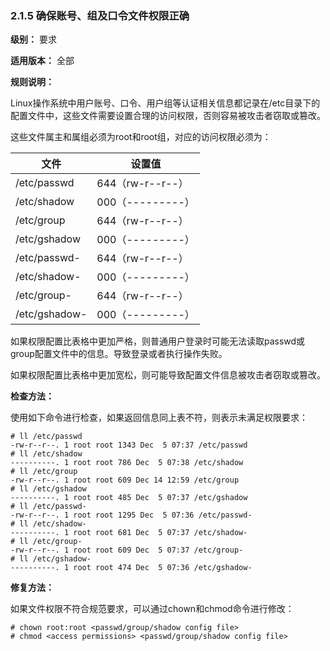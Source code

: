 ### 2.1.5 确保账号、组及口令文件权限正确

**级别：** 要求

**适用版本：** 全部

**规则说明：** 

Linux操作系统中用户账号、口令、用户组等认证相关信息都记录在/etc目录下的配置文件中，这些文件需要设置合理的访问权限，否则容易被攻击者窃取或篡改。

这些文件属主和属组必须为root和root组，对应的访问权限必须为：

| 文件          | 设置值           |
| ------------- | ---------------- |
| /etc/passwd   | 644（rw-r--r--） |
| /etc/shadow   | 000（---------） |
| /etc/group    | 644（rw-r--r--） |
| /etc/gshadow  | 000（---------） |
| /etc/passwd-  | 644（rw-r--r--） |
| /etc/shadow-  | 000（---------） |
| /etc/group-   | 644（rw-r--r--） |
| /etc/gshadow- | 000（---------） |

如果权限配置比表格中更加严格，则普通用户登录时可能无法读取passwd或group配置文件中的信息。导致登录或者执行操作失败。

如果权限配置比表格中更加宽松，则可能导致配置文件信息被攻击者窃取或篡改。

**检查方法：**

使用如下命令进行检查，如果返回信息同上表不符，则表示未满足权限要求：

```
# ll /etc/passwd
-rw-r--r--. 1 root root 1343 Dec  5 07:37 /etc/passwd
# ll /etc/shadow
----------. 1 root root 786 Dec  5 07:38 /etc/shadow
# ll /etc/group
-rw-r--r--. 1 root root 609 Dec 14 12:59 /etc/group
# ll /etc/gshadow
----------. 1 root root 485 Dec  5 07:37 /etc/gshadow
# ll /etc/passwd-
-rw-r--r--. 1 root root 1295 Dec  5 07:36 /etc/passwd-
# ll /etc/shadow-
----------. 1 root root 681 Dec  5 07:37 /etc/shadow-
# ll /etc/group-
-rw-r--r--. 1 root root 609 Dec  5 07:37 /etc/group-
# ll /etc/gshadow-
----------. 1 root root 474 Dec  5 07:36 /etc/gshadow-
```

**修复方法：**

如果文件权限不符合规范要求，可以通过chown和chmod命令进行修改：

```
# chown root:root <passwd/group/shadow config file>
# chmod <access permissions> <passwd/group/shadow config file>
```